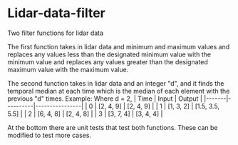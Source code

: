 # Lidar-data-filter
Two filter functions for lidar data

The first function takes in lidar data and minimum and maximum values and replaces any values less than the designated minimum value with the minimum value and replaces any values greater than the designated maximum value with the maximum value. 

The second function takes in lidar data and an integer "d", and it finds the temporal median at each time which is the median of each element with the previous "d" times.
Example: Where d = 2,
| Time | Input     | Output          |
|-------|----------|----------------|
| 0    | [2, 4, 9] | [2, 4, 9]       |
| 1    | [1, 3, 2] | [1.5, 3.5, 5.5] |
| 2    | [6, 4, 8] | [2, 4, 8]       |
| 3    | [3, 7, 4] | [3, 4, 4]       |

At the bottom there are unit tests that test both functions. These can be modified to test more cases.

